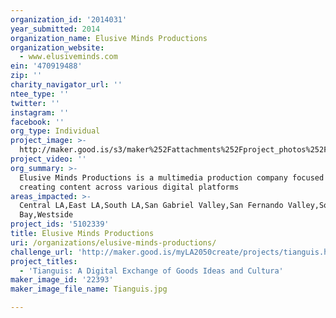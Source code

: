 ```yaml
---
organization_id: '2014031'
year_submitted: 2014
organization_name: Elusive Minds Productions
organization_website:
  - www.elusiveminds.com
ein: '470919488'
zip: ''
charity_navigator_url: ''
ntee_type: ''
twitter: ''
instagram: ''
facebook: ''
org_type: Individual
project_image: >-
  http://maker.good.is/s3/maker%252Fattachments%252Fproject_photos%252Fimages%252F22393%252Fdisplay%252FTianguis.jpg=c570x385
project_video: ''
org_summary: >-
  Elusive Minds Productions is a multimedia production company focused on
  creating content across various digital platforms
areas_impacted: >-
  Central LA,East LA,South LA,San Gabriel Valley,San Fernando Valley,South
  Bay,Westside
project_ids: '5102339'
title: Elusive Minds Productions
uri: /organizations/elusive-minds-productions/
challenge_url: 'http://maker.good.is/myLA2050create/projects/tianguis.html'
project_titles:
  - 'Tianguis: A Digital Exchange of Goods Ideas and Cultura'
maker_image_id: '22393'
maker_image_file_name: Tianguis.jpg

---
```

